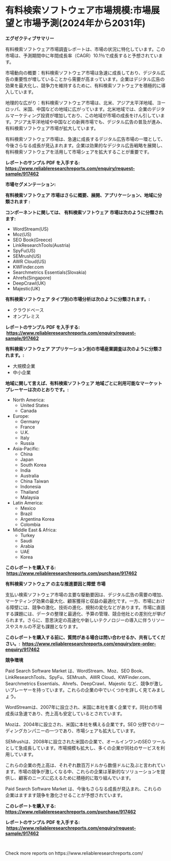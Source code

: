 <p><h1>有料検索ソフトウェア市場規模:市場展望と市場予測(2024年から2031年)</h1></p><p><strong>エグゼクティブサマリー</strong></p>
<p><p>有料検索ソフトウェア市場調査レポートは、市場の状況に特化しています。この市場は、予測期間中に年間成長率（CAGR）10.1％で成長すると予想されています。</p><p>市場動向の概要：有料検索ソフトウェア市場は急速に成長しており、デジタル広告の重要性が増していることから需要が高まっています。企業はデジタル広告の効果を最大化し、競争力を維持するために、有料検索ソフトウェアを積極的に導入しています。</p><p>地理的な広がり：有料検索ソフトウェア市場は、北米、アジア太平洋地域、ヨーロッパ、米国、中国などの地域に広がっています。北米地域では、企業のデジタルマーケティング投資が増加しており、この地域が市場の成長をけん引しています。アジア太平洋地域や中国などの新興市場でも、デジタル広告の普及が進み、有料検索ソフトウェア市場が拡大しています。</p><p>有料検索ソフトウェア市場は、急速に成長するデジタル広告市場の一環として、今後さらなる成長が見込まれます。企業は効果的なデジタル広告戦略を展開し、有料検索ソフトウェアを活用して市場シェアを拡大することが重要です。</p></p>
<p><strong>レポートのサンプル PDF を入手する: <a href="https://www.reliableresearchreports.com/enquiry/request-sample/917462">https://www.reliableresearchreports.com/enquiry/request-sample/917462</a></strong></p>
<p><strong>市場セグメンテーション:</strong></p>
<p><strong> 有料検索ソフトウェア 市場はさらに概要、展開、アプリケーション、地域に分類されます :</strong></p>
<p><strong>コンポーネントに関しては、 有料検索ソフトウェア 市場は次のように分類されます: &nbsp;</strong></p>
<p><ul><li>WordStream(US)</li><li>Moz(US)</li><li>SEO Book(Greece)</li><li>LinkResearchTools(Austria)</li><li>SpyFu(US)</li><li>SEMrush(US)</li><li>AWR Cloud(US)</li><li>KWFinder.com</li><li>Searchmetrics Essentials(Slovakia)</li><li>Ahrefs(Singapore)</li><li>DeepCrawl(UK)</li><li>Majestic(UK)</li></ul></p>
<p><strong> 有料検索ソフトウェア タイプ別の市場分析は次のように分類されます。:</strong></p>
<p><ul><li>クラウドベース</li><li>オンプレミス</li></ul></p>
<p><strong>レポートのサンプル PDF を入手する: &nbsp;<a href="https://www.reliableresearchreports.com/enquiry/request-sample/917462">https://www.reliableresearchreports.com/enquiry/request-sample/917462</a></strong></p>
<p><strong> 有料検索ソフトウェア アプリケーション別の市場産業調査は次のように分類されます。:</strong></p>
<p><ul><li>大規模企業</li><li>中小企業</li></ul></p>
<p><strong>地域に関して言えば、有料検索ソフトウェア 地域ごとに利用可能なマーケットプレーヤーは次のとおりです。:</strong></p>
<p><ul>
    <li>
        North America:
        <ul>
            <li>United States</li>
            <li>Canada</li>
        </ul>
    </li>
    <li>
        Europe:
        <ul>
            <li>Germany</li>
            <li>France</li>
            <li>U.K.</li>
            <li>Italy</li>
            <li>Russia</li>
        </ul>
    </li>
    <li>
        Asia-Pacific:
        <ul>
            <li>China</li>
            <li>Japan</li>
            <li>South Korea</li>
            <li>India</li>
            <li>Australia</li>
            <li>China Taiwan</li>
            <li>Indonesia</li>
            <li>Thailand</li>
            <li>Malaysia</li>
        </ul>
    </li>
    <li>
        Latin America:
        <ul>
            <li>Mexico</li>
            <li>Brazil</li>
            <li>Argentina Korea</li>
            <li>Colombia</li>
        </ul>
    </li>
    <li>
        Middle East & Africa:
        <ul>
            <li>Turkey</li>
            <li>Saudi</li>
            <li>Arabia</li>
            <li>UAE</li>
            <li>Korea</li>
        </ul>
    </li>
    </ul></p>
<p><strong>このレポートを購入する: &nbsp;<a href="https://www.reliableresearchreports.com/purchase/917462">https://www.reliableresearchreports.com/purchase/917462</a></strong></p>
<p><strong>有料検索ソフトウェア の主な推進要因と障壁 市場</strong></p>
<p><p>支払い検索ソフトウェア市場の主要な駆動要因は、デジタル広告の需要の増加、マーケティング効果の最大化、顧客獲得と収益の最適化です。一方、市場における障壁には、競争の激化、技術の進化、規制の変化などがあります。市場に直面する課題には、データの整理と最適化、予算の管理、競合他社との差別化が挙げられます。さらに、意思決定の高速化や新しいテクノロジーの導入に伴うリソースやスキルの不足も課題となります。</p></p>
<p><strong>このレポートを購入する前に、質問がある場合は問い合わせるか、共有してください。:&nbsp; <a href="https://www.reliableresearchreports.com/enquiry/pre-order-enquiry/917462">https://www.reliableresearchreports.com/enquiry/pre-order-enquiry/917462</a></strong></p>
<p><strong>競争環境</strong></p>
<p><p>Paid Search Software Market は、WordStream、Moz、SEO Book、LinkResearchTools、SpyFu、SEMrush、AWR Cloud、KWFinder.com、Searchmetrics Essentials、Ahrefs、DeepCrawl、Majestic など、競争が激しいプレーヤーを持っています。これらの企業の中でいくつかを詳しく見てみましょう。</p><p>WordStreamは、2007年に設立され、米国に本社を置く企業です。同社の市場成長は急速であり、売上高も安定しているとされています。</p><p>Mozは、2004年に設立され、米国に本社を構える企業です。SEO 分野でのリーディングカンパニーの一つであり、市場シェアも拡大しています。</p><p>SEMrushは、2008年に設立された米国の企業で、オールインワンのSEO ツールとして急成長しています。市場規模も拡大し、多くの企業が同社のサービスを利用しています。</p><p>これらの企業の売上高は、それぞれ数百万ドルから数億ドルに及ぶと言われています。市場の競争が激しくなる中、これらの企業は革新的なソリューションを提供し、顧客のニーズに応えるために積極的に取り組んでいます。</p><p>Paid Search Software Market は、今後もさらなる成長が見込まれ、これらの企業はますます競争を激化させることが予想されています。</p></p>
<p><strong>このレポートを購入する: &nbsp; <a href="https://www.reliableresearchreports.com/purchase/917462">https://www.reliableresearchreports.com/purchase/917462</a></strong></p>
<p><strong>レポートのサンプル PDF を入手する: &nbsp;<a href="https://www.reliableresearchreports.com/enquiry/request-sample/917462">https://www.reliableresearchreports.com/enquiry/request-sample/917462</a></strong><strong></strong></p>
<p>&nbsp;</p>
<p>Check more reports on https://www.reliableresearchreports.com/</p>